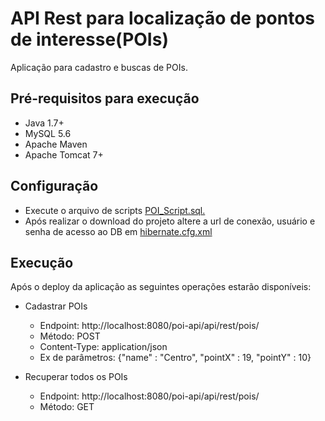 API Rest para localização de pontos de interesse(POIs)
======================================================

Aplicação para cadastro e buscas de POIs.

Pré-requisitos para execução
-------------------------------------------------------
 * Java 1.7+
 * MySQL 5.6
 * Apache Maven
 * Apache Tomcat 7+

Configuração
-------------------------------------------------------
* Execute o arquivo de scripts [POI_Script.sql.](https://github.com/danielcoelho11/xy-inc/blob/master/sqlScripts/POI_Script.sql)
* Após realizar o download do projeto altere a url de conexão, usuário e senha de acesso ao DB em [hibernate.cfg.xml](https://github.com/danielcoelho11/xy-inc/blob/master/poi-api/src/main/resources/hibernate.cfg.xml)
 
Execução
-------------------------------------------------------
Após o deploy da aplicação as seguintes operações estarão disponíveis:

* Cadastrar POIs
  * Endpoint: http://localhost:8080/poi-api/api/rest/pois/
  * Método: POST
  * Content-Type: application/json
  * Ex de parâmetros: {"name" : "Centro", "pointX" : 19, "pointY" : 10}

* Recuperar todos os POIs
  * Endpoint: http://localhost:8080/poi-api/api/rest/pois/
  * Método: GET
